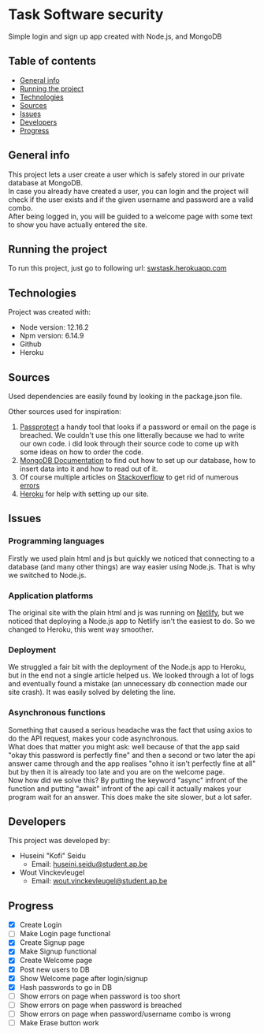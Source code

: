 # Task Software security
Simple login and sign up app created with Node.js, and MongoDB

## Table of contents
* [General info](#general-info)
* [Running the project](#running-the-project)
* [Technologies](#technologies)
* [Sources](#sources)
* [Issues](#issues)
* [Developers](#developers)
* [Progress](#progress)

## General info
This project lets a user create a user which is safely stored in our private database at MongoDB.<br />
In case you already have created a user, you can login and the project will check if the user exists and if the given username and password are a valid combo.<br />
After being logged in, you will be guided to a welcome page with some text to show you have actually entered the site.

## Running the project
To run this project, just go to following url:
[swstask.herokuapp.com](https://swstask.herokuapp.com)

## Technologies
Project was created with:
* Node version: 12.16.2
* Npm version: 	6.14.9
* Github
* Heroku

## Sources
Used dependencies are easily found by looking in the package.json file.

Other sources used for inspiration:<br />
1. [Passprotect](https://github.com/OktaSecurityLabs/passprotect-js) a handy tool that looks if a password or email on the page is breached.
We couldn't use this one litterally because we had to write our own code. i did look through their source code to come up with some ideas on how to order the code.
2. [MongoDB Documentation](https://docs.atlas.mongodb.com) to find out how to set up our database, how to insert data into it and how to read out of it.
3. Of course multiple articles on [Stackoverflow](https://stackoverflow.com/) to get rid of numerous [errors](#issues)
4. [Heroku](https://devcenter.heroku.com/categories/nodejs-support) for help with setting up our site.

## Issues
### Programming languages
Firstly we used plain html and js but quickly we noticed that connecting to a database (and many other things) are way easier using Node.js.
That is why we switched to Node.js.
### Application platforms
The original site with the plain html and js was running on [Netlify](https://www.netlify.com/), but we noticed that deploying a Node.js app to Netlify isn't the easiest to do. So we changed to Heroku, this went way smoother.
### Deployment
We struggled a fair bit with the deployment of the Node.js app to Heroku, but in the end not a single article helped us. We looked through a lot of logs and eventually found a mistake (an unnecessary db connection made our site crash). It was easily solved by deleting the line.
### Asynchronous functions
Something that caused a serious headache was the fact that using axios to do the API request, makes your code asynchronous.<br />
What does that matter you might ask: well because of that the app said "okay this password is perfectly fine" and then a second or two later the api answer came through and the app realises "ohno it isn't perfectly fine at all" but by then it is already too late and you are on the welcome page. <br />
Now how did we solve this? By putting the keyword "async" infront of the function and putting "await" infront of the api call it actually makes your program wait for an answer. This does make the site slower, but a lot safer.

## Developers
This project was developed by:<br />
* Huseini "Kofi" Seidu
	* Email: huseini.seidu@student.ap.be
* Wout Vinckevleugel
	* Email: wout.vinckevleugel@student.ap.be

## Progress
- [x] Create Login 
- [ ] Make Login page functional
- [x] Create Signup page
- [x] Make Signup functional
- [x] Create Welcome page
- [x] Post new users to DB
- [x] Show Welcome page after login/signup
- [x] Hash passwords to go in DB
- [ ] Show errors on page when password is too short
- [ ] Show errors on page when password is breached
- [ ] Show errors on page when password/username combo is wrong
- [ ] Make Erase button work
